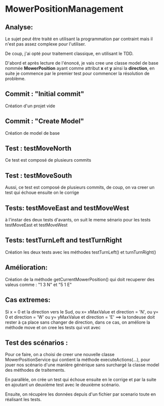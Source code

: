 # MowerPositionManagement
## Analyse:
Le sujet peut être traité en utilisant la programmation par contraint mais il n'est pas assez complexe pour l'utiliser.

De coup, j'ai opté pour traitement classique, en utilisant le TDD. 

D'abord et après lecture de l'énoncé, je vais cree une classe model de base nommée **MowerPosition** ayant comme attribut **x** et **y** ainsi la **direction**, en suite je commence par le premier test pour commencer la résolution de problème.

## Commit : "Initial commit"
Création d'un projet vide

## Commit : "Create Model"
Création de model de base

## Test : testMoveNorth
Ce test est composé de plusieurs commits 

## Test : testMoveSouth
Aussi, ce test est composé de plusieurs commits, de coup, on va creer un test qui échoue ensuite on le corrige

## Tests: testMoveEast and testMoveWest
à l'instar des deux tests d'avants, on suit le meme sénario pour les tests testMoveEast et testMoveWest 

## Tests: testTurnLeft and testTurnRight
Création les deux tests avec les méthodes testTurnLeft() et turnTurnRight()

## Amélioration:
Création de la méthode getCurrentMowerPosition() qui doit recuperer des valeus comme : "1 3 N" et "5 1 E"

## Cas extremes:
Si x = 0 et la direction vers le Sud, 
ou x= xMaxValue et direction = 'N', 
ou y= 0 et direction = 'W' 
ou y= yMaxValue et direction = 'E' 
==> la tondeuse doit rester à ça place sans changer de direction, dans ce cas, on améliore la méthode move et on cree les tests qui vot avec

## Test des scénarios :
Pour ce faire, on a choisi de creer une nouvelle classe MowerPositionService qui contient la méthode executeActions(...), pour jouer nos scénario d'une manière générique sans surchargé la classe model des méthodes de traitements.

En parallèle, on crée un test qui échoue ensuite en le corrige et par la suite en ajoutant un deuxième test avec le deuxième scénario.

Ensuite, on récupère les données depuis d'un fichier par scenario toute en réalisant les tests.


